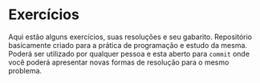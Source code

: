 # Exercícios

Aqui estão alguns exercícios, suas resoluções e seu gabarito. Repositório basicamente criado para a prática de programação e estudo da mesma. Poderá ser utilizado por qualquer pessoa e esta aberto para `commit` onde você poderá apresentar novas formas de resolução para o mesmo problema.
